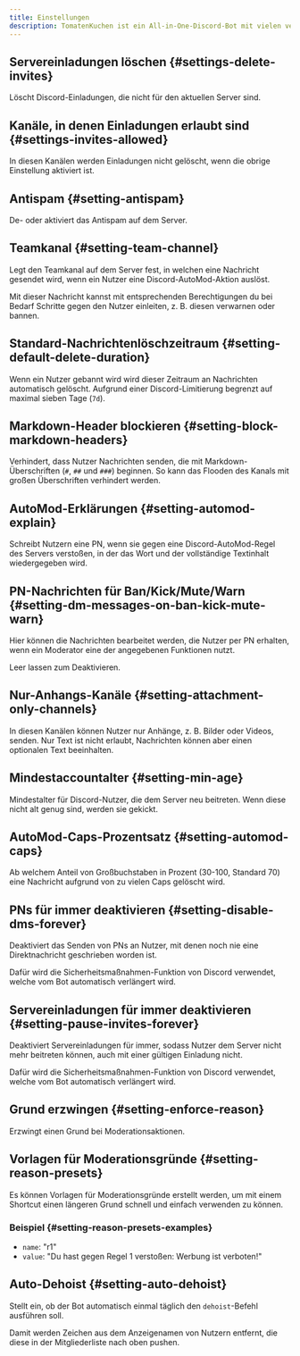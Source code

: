 ```yaml
---
title: Einstellungen
description: TomatenKuchen ist ein All-in-One-Discord-Bot mit vielen verschiedenen Funktionen. Erklärungen zu den möglichen AutoMod-Einstellungen.
---
```


## Servereinladungen löschen {#settings-delete-invites}

Löscht Discord-Einladungen, die nicht für den aktuellen Server sind.

## Kanäle, in denen Einladungen erlaubt sind {#settings-invites-allowed}

In diesen Kanälen werden Einladungen nicht gelöscht, wenn die obrige Einstellung aktiviert ist.

## Antispam {#setting-antispam}

De- oder aktiviert das Antispam auf dem Server.

## Teamkanal {#setting-team-channel}

Legt den Teamkanal auf dem Server fest, in welchen eine Nachricht gesendet wird, wenn ein Nutzer eine Discord-AutoMod-Aktion auslöst.

Mit dieser Nachricht kannst mit entsprechenden Berechtigungen du bei Bedarf Schritte gegen den Nutzer einleiten, z. B. diesen verwarnen oder bannen.

## Standard-Nachrichtenlöschzeitraum {#setting-default-delete-duration}

Wenn ein Nutzer gebannt wird wird dieser Zeitraum an Nachrichten automatisch gelöscht. Aufgrund einer Discord-Limitierung begrenzt auf maximal sieben Tage (`7d`).

## Markdown-Header blockieren {#setting-block-markdown-headers}

Verhindert, dass Nutzer Nachrichten senden, die mit Markdown-Überschriften (`#`, `##` und `###`) beginnen. So kann das Flooden des Kanals mit großen Überschriften verhindert werden.

## AutoMod-Erklärungen {#setting-automod-explain}

Schreibt Nutzern eine PN, wenn sie gegen eine Discord-AutoMod-Regel des Servers verstoßen, in der das Wort und der vollständige Textinhalt wiedergegeben wird.

## PN-Nachrichten für Ban/Kick/Mute/Warn {#setting-dm-messages-on-ban-kick-mute-warn}

Hier können die Nachrichten bearbeitet werden, die Nutzer per PN erhalten, wenn ein Moderator eine der angegebenen Funktionen nutzt.

Leer lassen zum Deaktivieren.

## Nur-Anhangs-Kanäle {#setting-attachment-only-channels}

In diesen Kanälen können Nutzer nur Anhänge, z. B. Bilder oder Videos, senden. Nur Text ist nicht erlaubt, Nachrichten können aber einen optionalen Text beeinhalten.

## Mindestaccountalter {#setting-min-age}

Mindestalter für Discord-Nutzer, die dem Server neu beitreten. Wenn diese nicht alt genug sind, werden sie gekickt.

## AutoMod-Caps-Prozentsatz {#setting-automod-caps}

Ab welchem Anteil von Großbuchstaben in Prozent (30-100, Standard 70) eine Nachricht aufgrund von zu vielen Caps gelöscht wird.

## PNs für immer deaktivieren {#setting-disable-dms-forever}

Deaktiviert das Senden von PNs an Nutzer, mit denen noch nie eine Direktnachricht geschrieben worden ist.

Dafür wird die Sicherheitsmaßnahmen-Funktion von Discord verwendet, welche vom Bot automatisch verlängert wird.

## Servereinladungen für immer deaktivieren {#setting-pause-invites-forever}

Deaktiviert Servereinladungen für immer, sodass Nutzer dem Server nicht mehr beitreten können, auch mit einer gültigen Einladung nicht.

Dafür wird die Sicherheitsmaßnahmen-Funktion von Discord verwendet, welche vom Bot automatisch verlängert wird.

## Grund erzwingen {#setting-enforce-reason}

Erzwingt einen Grund bei Moderationsaktionen.

## Vorlagen für Moderationsgründe {#setting-reason-presets}

Es können Vorlagen für Moderationsgründe erstellt werden, um mit einem Shortcut einen längeren Grund schnell und einfach verwenden zu können.

### Beispiel {#setting-reason-presets-examples}

- `name`: "r1"
- `value`: "Du hast gegen Regel 1 verstoßen: Werbung ist verboten!"

## Auto-Dehoist {#setting-auto-dehoist}

Stellt ein, ob der Bot automatisch einmal täglich den `dehoist`-Befehl ausführen soll.

Damit werden Zeichen aus dem Anzeigenamen von Nutzern entfernt, die diese in der Mitgliederliste nach oben pushen.
